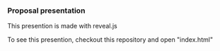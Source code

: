 ### Proposal presentation

This presention is made with reveal.js

To see this presention, checkout this repository and open "index.html"
